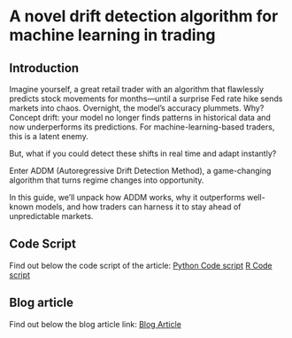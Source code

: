 # A novel drift detection algorithm for machine learning in trading


## Introduction 
Imagine yourself, a great retail trader with an algorithm that flawlessly predicts stock movements for months—until a surprise Fed rate hike sends markets into chaos. Overnight, the model’s accuracy plummets. Why? Concept drift: your model no longer finds patterns in historical data and now underperforms its predictions. For machine-learning-based traders, this is a latent enemy.

But, what if you could detect these shifts in real time and adapt instantly?

Enter ADDM (Autoregressive Drift Detection Method), a game-changing algorithm that turns regime changes into opportunity.

In this guide, we’ll unpack how ADDM works, why it outperforms well-known models, and how traders can harness it to stay ahead of unpredictable markets.

## Code Script
Find out below the code script of the article:
[Python Code script](https://github.com/QuantInsti/Algorithmic-Trading-Code-Examples/blob/main/blog_articles/autoregressive_drift_detection_method/ADDM_algorithm.ipynb)
[R Code script](https://github.com/QuantInsti/Algorithmic-Trading-Code-Examples/blob/main/blog_articles/autoregressive_drift_detection_method/SETAR.R)
## Blog article 
Find out below the blog article link:
[Blog Article](https://blog.quantinsti.com/autoregressive-drift-detection-method/)
